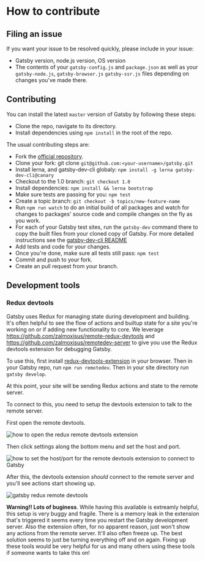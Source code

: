 # How to contribute

## Filing an issue

If you want your issue to be resolved quickly, please include in your issue:

* Gatsby version, node.js version, OS version
* The contents of your `gatsby-config.js` and `package.json` as well as your
  `gatsby-node.js`, `gatsby-browser.js` `gatsby-ssr.js` files depending on
  changes you've made there.

## Contributing
You can install the latest `master` version of Gatsby by following these steps:

* Clone the repo, navigate to its directory.
* Install dependencies using `npm install` in the root of the repo.

The usual contributing steps are:

* Fork the [official repository](https://github.com/gatsbyjs/gatsby).
* Clone your fork: git clone `git@github.com:<your-username>/gatsby.git`
* Install lerna, and gatsby-dev-cli globaly: `npm install -g lerna gatsby-dev-cli@canary`
* Checkout to the 1.0 branch: `git checkout 1.0`
* Install dependencies: `npm install && lerna bootstrap`
* Make sure tests are passing for you: `npm test`
* Create a topic branch: `git checkout -b topics/new-feature-name`
* Run `npm run watch` to do an initial build of all packages and watch for
  changes to packages' source code and compile changes on the fly as you
  work.
* For each of your Gatsby test sites, run the `gatsby-dev` command there to copy
  the built files from your cloned copy of Gatsby. For more detailed instructions
  see the [gatsby-dev-cli README](/packages/gatsby-dev-cli/)
* Add tests and code for your changes.
* Once you're done, make sure all tests still pass: `npm test`
* Commit and push to your fork.
* Create an pull request from your branch.

## Development tools

### Redux devtools

Gatsby uses Redux for managing state during development and building. It's
often helpful to see the flow of actions and builtup state for a site you're
working on or if adding new functionality to core. We leverage
https://github.com/zalmoxisus/remote-redux-devtools and
https://github.com/zalmoxisus/remotedev-server to give you use the Redux
devtools extension for debugging Gatsby.

To use this, first install
[redux-devtools-extension](https://github.com/zalmoxisus/redux-devtools-extension)
in your browser. Then in your Gatsby repo, run `npm run remotedev`. Then
in your site directory run `gatsby develop`.

At this point, your site will be sending Redux actions and state to the remote server.

To connect to this, you need to setup the devtools extension to talk to the remote
server.

First open the remote devtools.

![how to open the redux remote devtools extension](./images/open-remote-dev-tools.png)

Then click settings along the bottom menu and set the host and port.

![how to set the host/port for the remote devtools extension to connect to Gatsby](./images/remote-dev-settings.png)

After this, the devtools extension *should* connect to the remote server and you'll
see actions start showing up.

![gatsby redux remote devtools](./images/running-redux-devtools.png)

**Warning!! Lots of buginess**. While having this available is extreamly
helpful, this setup is very buggy and fragile. There is a memory leak in the
extension that's triggered it seems every time you restart the Gatsby
development server. Also the extension often, for no apparent reason, just
won't show any actions from the remote server. It'll also often freeze up. The
best solution seems to just be turning everything off and on again.  Fixing up
these tools would be very helpful for us and many others using these tools if
someone wants to take this on!
